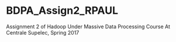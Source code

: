 # BDPA_Assign2_RPAUL
Assignment 2 of Hadoop Under Massive Data Processing Course At Centrale Supelec, Spring 2017
